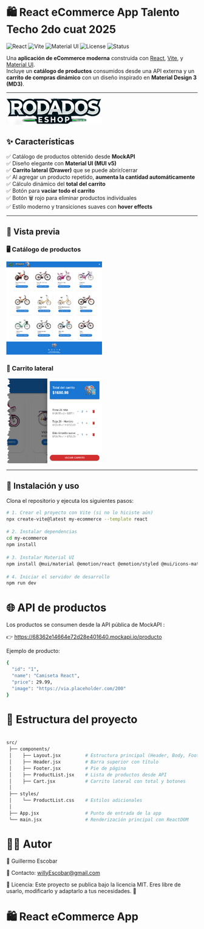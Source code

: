 # 🛍️ React eCommerce App Talento Techo 2do cuat 2025

<img src="https://img.shields.io/badge/React-18.0-blue?logo=react" alt="React" />
<img src="https://img.shields.io/badge/Vite-5.0-646CFF?logo=vite&logoColor=white" alt="Vite" />
<img src="https://img.shields.io/badge/MUI-5.0-007FFF?logo=mui&logoColor=white" alt="Material UI" />
<img src="https://img.shields.io/badge/License-MIT-green" alt="License" />
<img src="https://img.shields.io/badge/Status-En%20desarrollo-orange" alt="Status" />

Una **aplicación de eCommerce moderna** construida con [React](https://reactjs.org/), [Vite](https://vitejs.dev/), y [Material UI](https://mui.com/).  
Incluye un **catálogo de productos** consumidos desde una API externa y un **carrito de compras dinámico** con un diseño inspirado en **Material Design 3 (MD3)**.  
<!-- ## 📑 Índice

- [✨ Características](#-características)
- [📸 Vista previa](#-vista-previa)
- [🚀 Instalación y uso](#-instalación-y-uso)
- [🌐 API de productos](#-api-de-productos)
- [📂 Estructura del proyecto](#-estructura-del-proyecto)
- [🧑‍💻 Autor](#-autor)
- [📝 Licencia](#-licencia) -->
---
<img src="image-3.png" alt="alt text" width="50%" />

## ✨ Características

✅ Catálogo de productos obtenido desde **MockAPI**  
✅ Diseño elegante con **Material UI (MUI v5)**  
✅ **Carrito lateral (Drawer)** que se puede abrir/cerrar  
✅ Al agregar un producto repetido, **aumenta la cantidad automáticamente**  
✅ Cálculo dinámico del **total del carrito**  
✅ Botón para **vaciar todo el carrito**  
✅ Botón 🗑️ rojo para eliminar productos individuales  
✅ Estilo moderno y transiciones suaves con **hover effects**

---

## 📸 Vista previa

### 🖥️ Catálogo de productos
<img src="image.png" alt="alt text" width="50%" />

### 🛒 Carrito lateral
<img src="image-2.png" alt="alt text" width="50%" />

---

## 🚀 Instalación y uso

Clona el repositorio y ejecuta los siguientes pasos:

```bash
# 1. Crear el proyecto con Vite (si no lo hiciste aún)
npx create-vite@latest my-ecommerce --template react

# 2. Instalar dependencias
cd my-ecommerce
npm install

# 3. Instalar Material UI
npm install @mui/material @emotion/react @emotion/styled @mui/icons-material

# 4. Iniciar el servidor de desarrollo
npm run dev
```

# 🌐 API de productos

Los productos se consumen desde la API pública de MockAPI
:

👉 https://68362e14664e72d28e401640.mockapi.io/producto

Ejemplo de producto:

```bash
{
  "id": "1",
  "name": "Camiseta React",
  "price": 29.99,
  "image": "https://via.placeholder.com/200"
}
```

# 📂 Estructura del proyecto

```bash

src/
 ├── components/
 │    ├── Layout.jsx         # Estructura principal (Header, Body, Footer, Sidebar)
 │    ├── Header.jsx         # Barra superior con título
 │    ├── Footer.jsx         # Pie de página
 │    ├── ProductList.jsx    # Lista de productos desde API
 │    ├── Cart.jsx           # Carrito lateral con total y botones
 │
 ├── styles/
 │    └── ProductList.css    # Estilos adicionales
 │
 ├── App.jsx                 # Punto de entrada de la app
 └── main.jsx                # Renderización principal con ReactDOM

```
# 🧑‍💻 Autor

👤 Guillermo Escobar

📧 Contacto: willyEscobar@gmail.com

<!-- 🌐 Portfolio: tu-portfolio.com -->

📝 Licencia: 
Este proyecto se publica bajo la licencia MIT.
Eres libre de usarlo, modificarlo y adaptarlo a tus necesidades. 🎉


 # 🛍️ React eCommerce App



